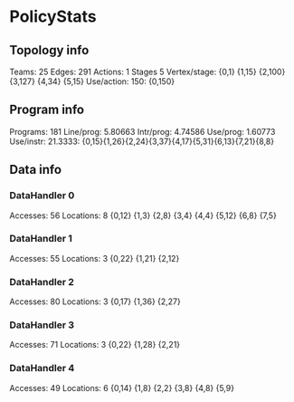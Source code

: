 # PolicyStats
## Topology info
Teams:		25
Edges:		291
Actions:	1
Stages		5
Vertex/stage:	{0,1} {1,15} {2,100} {3,127} {4,34} {5,15} 
Use/action:	150: {0,150} 

## Program info
Programs:	181
Line/prog:	5.80663
Intr/prog:	4.74586
Use/prog:	1.60773
Use/instr:	21.3333: {0,15}{1,26}{2,24}{3,37}{4,17}{5,31}{6,13}{7,21}{8,8}

## Data info

### DataHandler 0
Accesses:	56
Locations:	8
{0,12} {1,3} {2,8} {3,4} {4,4} {5,12} {6,8} {7,5} 

### DataHandler 1
Accesses:	55
Locations:	3
{0,22} {1,21} {2,12} 

### DataHandler 2
Accesses:	80
Locations:	3
{0,17} {1,36} {2,27} 

### DataHandler 3
Accesses:	71
Locations:	3
{0,22} {1,28} {2,21} 

### DataHandler 4
Accesses:	49
Locations:	6
{0,14} {1,8} {2,2} {3,8} {4,8} {5,9} 